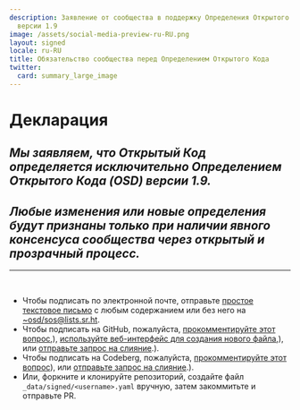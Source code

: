 ```yaml
---
description: Заявление от сообщества в поддержку Определения Открытого Кода (OSD)
  версии 1.9
image: /assets/social-media-preview-ru-RU.png
layout: signed
locale: ru-RU
title: Обязательство сообщества перед Определением Открытого Кода
twitter:
  card: summary_large_image
---
```

# **Декларация**

## *Мы заявляем, что Открытый Код определяется исключительно Определением Открытого Кода (OSD) версии 1.9.*

## *Любые изменения или новые определения будут признаны только при наличии явного консенсуса сообщества через открытый и прозрачный процесс.*

---
<br>

- Чтобы подписать по электронной почте, отправьте [простое текстовое письмо](https://useplaintext.email/) с любым содержанием или без него на [~osd/sos@lists.sr.ht](mailto:~osd/sos@lists.sr.ht).
- Чтобы подписать на GitHub, пожалуйста, [прокомментируйте этот вопрос](https://github.com/OpenSourceDefinition/sos/issues/1),), [используйте веб-интерфейс для создания нового файла](https://github.com/OpenSourceDefinition/sos/new/main/_data/signed),), или [отправьте запрос на слияние](https://github.com/OpenSourceDefinition/sos/pulls).).
- Чтобы подписать на Codeberg, пожалуйста, [прокомментируйте этот вопрос](https://codeberg.org/osd/sos/issues/1)), или [отправьте запрос на слияние](https://codeberg.org/osd/sos/pulls).).
- Или, форкните и клонируйте репозиторий, создайте файл `_data/signed/<username>.yaml` вручную, затем закоммитьте и отправьте PR.